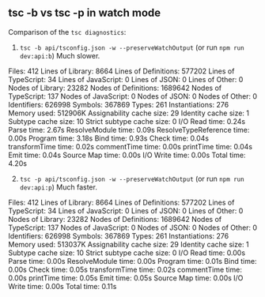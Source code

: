 ## tsc -b vs tsc -p in watch mode

Comparison of the `tsc diagnostics`:

1. `tsc -b api/tsconfig.json -w --preserveWatchOutput` (or run `npm run dev:api:b`)
Much slower.

Files:                         412
Lines of Library:             8664
Lines of Definitions:       577202
Lines of TypeScript:            34
Lines of JavaScript:             0
Lines of JSON:                   0
Lines of Other:                  0
Nodes of Library:            23282
Nodes of Definitions:      1689642
Nodes of TypeScript:           137
Nodes of JavaScript:             0
Nodes of JSON:                   0
Nodes of Other:                  0
Identifiers:                626998
Symbols:                    367869
Types:                         261
Instantiations:                276
Memory used:               512906K
Assignability cache size:       29
Identity cache size:             1
Subtype cache size:             10
Strict subtype cache size:       0
I/O Read time:               0.24s
Parse time:                  2.67s
ResolveModule time:          0.09s
ResolveTypeReference time:   0.00s
Program time:                3.18s
Bind time:                   0.93s
Check time:                  0.04s
transformTime time:          0.02s
commentTime time:            0.00s
printTime time:              0.04s
Emit time:                   0.04s
Source Map time:             0.00s
I/O Write time:              0.00s
Total time:                  4.20s


2. `tsc -p api/tsconfig.json -w --preserveWatchOutput` (or run `npm run dev:api:p`)
Much faster.

Files:                         412
Lines of Library:             8664
Lines of Definitions:       577202
Lines of TypeScript:            34
Lines of JavaScript:             0
Lines of JSON:                   0
Lines of Other:                  0
Nodes of Library:            23282
Nodes of Definitions:      1689642
Nodes of TypeScript:           137
Nodes of JavaScript:             0
Nodes of JSON:                   0
Nodes of Other:                  0
Identifiers:                626998
Symbols:                    367869
Types:                         261
Instantiations:                276
Memory used:               513037K
Assignability cache size:       29
Identity cache size:             1
Subtype cache size:             10
Strict subtype cache size:       0
I/O Read time:               0.00s
Parse time:                  0.00s
ResolveModule time:          0.00s
Program time:                0.01s
Bind time:                   0.00s
Check time:                  0.05s
transformTime time:          0.02s
commentTime time:            0.00s
printTime time:              0.05s
Emit time:                   0.05s
Source Map time:             0.00s
I/O Write time:              0.00s
Total time:                  0.11s

